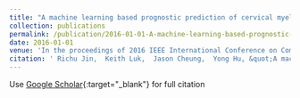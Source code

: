 ```yaml
---
title: "A machine learning based prognostic prediction of cervical myelopathy using diffusion tensor imaging"
collection: publications
permalink: /publication/2016-01-01-A-machine-learning-based-prognostic-prediction-of-cervical-myelopathy-using-diffusion-tensor-imaging
date: 2016-01-01
venue: 'In the proceedings of 2016 IEEE International Conference on Computational Intelligence and Virtual Environments for Measurement Systems and Applications (CIVEMSA)'
citation: ' Richu Jin,  Keith Luk,  Jason Cheung,  Yong Hu, &quot;A machine learning based prognostic prediction of cervical myelopathy using diffusion tensor imaging.&quot; In the proceedings of 2016 IEEE International Conference on Computational Intelligence and Virtual Environments for Measurement Systems and Applications (CIVEMSA), 2016.'
---
```

Use [Google Scholar](https://scholar.google.com/scholar?q=A+machine+learning+based+prognostic+prediction+of+cervical+myelopathy+using+diffusion+tensor+imaging){:target="_blank"} for full citation